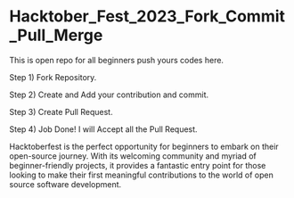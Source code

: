 # Hacktober_Fest_2023_Fork_Commit_Pull_Merge

This is open repo for all beginners push yours codes here.

Step 1) Fork Repository.


Step 2) Create and Add your contribution and commit.


Step 3) Create Pull Request.


Step 4) Job Done! I will Accept all the Pull Request.



Hacktoberfest is the perfect opportunity for beginners to embark on their open-source journey. With its welcoming community and myriad of beginner-friendly projects, it provides a fantastic entry point for those looking to make their first meaningful contributions to the world of open source software development.
